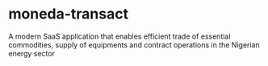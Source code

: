 # moneda-transact
A modern SaaS application that enables efficient trade of essential commodities, supply of equipments and contract operations in the Nigerian energy sector 
